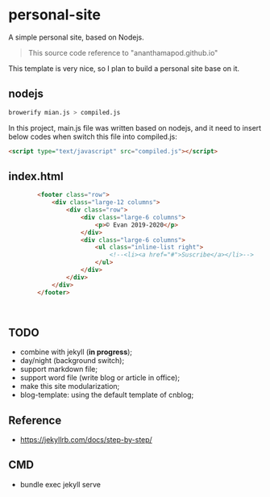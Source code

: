 # personal-site

A simple personal site, based on Nodejs.
> This source code reference to "ananthamapod.github.io"

This template is very nice, so I plan to build a personal site base on it. 

## nodejs

```bash
browerify mian.js > compiled.js
```

In this project, main.js file was written based on nodejs, and it need to insert below codes when switch this file into compiled.js:

```html
<script type="text/javascript" src="compiled.js"></script>
```

## index.html

```html
        <footer class="row">
			<div class="large-12 columns">
				<div class="row">
					<div class="large-6 columns">
						<p>© Evan 2019-2020</p>
					</div>
					<div class="large-6 columns">
						<ul class="inline-list right">
							<!--<li><a href="#">Suscribe</a></li>-->
						</ul>
					</div>
				</div>
			</div>
        </footer>
        
        
```

## TODO

- combine with jekyll (**in progress**);
- day/night (background switch);
- support markdown file;
- support word file (write blog or article in office);
- make this site modularization;
- blog-template: using the default template of cnblog;

## Reference

- https://jekyllrb.com/docs/step-by-step/

## CMD

- bundle exec jekyll serve